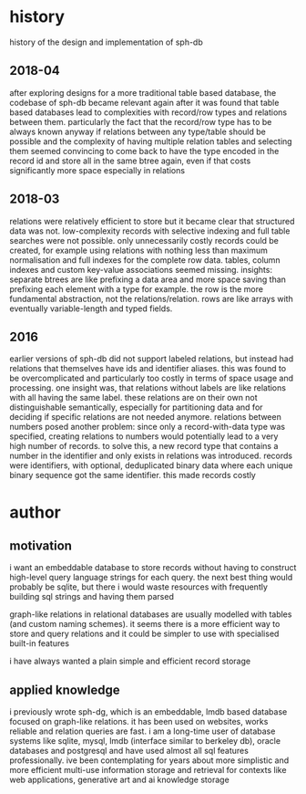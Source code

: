 # history
history of the design and implementation of sph-db

## 2018-04
after exploring designs for a more traditional table based database, the codebase of sph-db became relevant again after it was found that table based databases lead to complexities with record/row types and relations between them. particularly the fact that the record/row type has to be always known anyway if relations between any type/table should be possible and the complexity of having multiple relation tables and selecting them seemed convincing to come back to have the type encoded in the record id and store all in the same btree again, even if that costs significantly more space especially in relations

## 2018-03
relations were relatively efficient to store but it became clear that structured data was not. low-complexity records with selective indexing and full table searches were not possible. only unnecessarily costly records could be created, for example using relations with nothing less than maximum normalisation and full indexes for the complete row data. tables, column indexes and custom key-value associations seemed missing.
insights: separate btrees are like prefixing a data area and more space saving than prefixing each element with a type for example. the row is the more fundamental abstraction, not the relations/relation. rows are like arrays with eventually variable-length and typed fields.

## 2016
earlier versions of sph-db did not support labeled relations, but instead had relations that themselves have ids and identifier aliases. this was found to be overcomplicated and particularly too costly in terms of space usage and processing. one insight was, that relations without labels are like relations with all having the same label. these relations are on their own not distinguishable semantically, especially for partitioning data and for deciding if specific relations are not needed anymore. relations between numbers posed another problem: since only a record-with-data type was specified, creating relations to numbers would potentially lead to a very high number of records. to solve this, a new record type that contains a number in the identifier and only exists in relations was introduced.
records were identifiers, with optional, deduplicated binary data where each unique binary sequence got the same identifier. this made records costly

# author
## motivation
i want an embeddable database to store records without having to construct high-level query language strings for each query. the next best thing would probably be sqlite, but there i would waste resources with frequently building sql strings and having them parsed

graph-like relations in relational databases are usually modelled with tables (and custom naming schemes). it seems there is a more efficient way to store and query relations and it could be simpler to use with specialised built-in features

i have always wanted a plain simple and efficient record storage

## applied knowledge
i previously wrote sph-dg, which is an embeddable, lmdb based database focused on graph-like relations. it has been used on websites, works reliable and relation queries are fast. i am a long-time user of database systems like sqlite, mysql, lmdb (interface similar to berkeley db), oracle databases and postgresql and have used almost all sql features professionally. ive been contemplating for years about more simplistic and more efficient multi-use information storage and retrieval for contexts like web applications, generative art and ai knowledge storage
